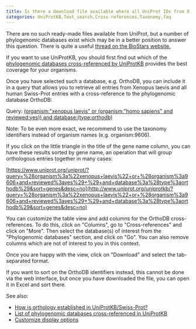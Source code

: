 ```yaml
---
title: Is there a download file available where all UniProt IDs from X.laevis are matched to their human equivalents (homologs)? How can I obtain an ortholog mapping of human proteins to S.pombe proteins?
categories: UniProtKB,Text_search,Cross-references,Taxonomy,faq
---
```


There are no such ready-made files available from UniProt, but a number of phylogenomic databases exist which may be in a better position to answer this question. There is quite a useful [thread on the BioStars website.](http://www.biostars.org/p/7568/)

If you want to use UniProtKB, you should first find out which of the [phylogenomic databases cross-referenced by UniProtKB](http://www.uniprot.org/database/?query=category:%22Phylogenomic+databases%22) provides the best coverage for your organisms.

Once you have selected such a database, e.g. OrthoDB, you can include it in a query that allows you to retrieve all entries from Xenopus laevis and all human Swiss-Prot entries with a cross-reference to the phylogenomic database OrthoDB:

Query: [(organism:"xenopus laevis" or (organism:"homo sapiens" and reviewed:yes)) and database:(type:orthodb)](http://www.uniprot.org/uniprotkb/?query=%28organism%3a%22xenopus+laevis%22+or+%28organism%3a%22homo+sapiens%22+and+reviewed%3ayes%29+%29+and+database%3a%28type%3aorthodb%29)

Note: To be even more exact, we recommend to use the taxonomy identifiers instead of organism names (e.g. organism:9606).

If you click on the little triangle in the title of the gene name column, you can have these results sorted by gene name, an operation that will group orthologous entries together in many cases:

[https://www.uniprot.org/uniprot/?query=%28organism%3a%22xenopus+laevis%22+or+%28organism%3a9606+and+reviewed%3ayes%29+%29+and+database%3a%28type%3aorthodb%29&sort=genes&desc=no](http://www.uniprot.org/uniprotkb/?query=%28organism%3a%22xenopus+laevis%22+or+%28organism%3a9606+and+reviewed%3ayes%29+%29+and+database%3a%28type%3aorthodb%29&sort=genes&desc=no)

You can customize the table view and add columns for the OrthoDB cross-references. To do this, click on "Columns", go to "Cross-references" and click on "More". Then select the database(s) of interest from the "Phylogenomic databases" section, and click on "Go". You can also remove columns which are not of interest to you in this context.

Once you are happy with the view, click on "Download" and select the tab-separated format.

If you want to sort on the OrthoDB identifiers instead, this cannot be done via the web interface, but once you have downloaded the file, you can open it in Excel and sort there.

See also:

-   [How is orthology established in UniProtKB/Swiss-Prot?](http://www.uniprot.org/help/orthology)
-   [List of phylogenomic databases cross-referenced in UniProtKB](http://www.uniprot.org/database/?query=category:%22Phylogenomic+databases%22)
-   [Customize display options](http://www.uniprot.org/help/customize)

